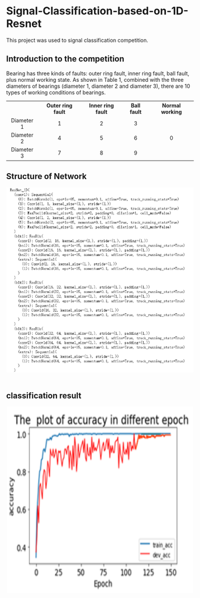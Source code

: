 # Signal-Classification-based-on-1D-Resnet
This project was used to signal classification competition.
## Introduction to the competition
Bearing has three kinds of faults: outer ring fault, inner ring fault, ball fault, plus normal working state. As shown in Table 1, combined with the three diameters of bearings (diameter 1, diameter 2 and diameter 3), there are 10 types of working conditions of bearings.</br>
<table align="center">
	<tr>
	  <th> </th>
	  <th>Outer ring fault</th>
	  <th>Inner ring fault</th> 
    	  <th>Ball fault</th>
          <th>Normal working</th>
	</tr >
	<tr align="center">
          <td>Diameter 1</td>
          <td>1</td>
          <td>2</td>
          <td>3</td>
	  <td rowspan="3">0</td>
	</tr>
	<tr align="center">
          <td>Diameter 2</td>
          <td>4</td>
          <td>5</td>
          <td>6</td>
	</tr>
	<tr align="center">
          <td>Diameter 3</td>
          <td>7</td>
          <td>8</td>
           <td>9</td>
	</tr>
</table>

## Structure of Network
<div align=center>
<img src="/Picture/1.png" />
</div></br>

## classification result
<div align=center>
<img  width="500" height="500" src="/Picture/2.png" />
</div></br>
